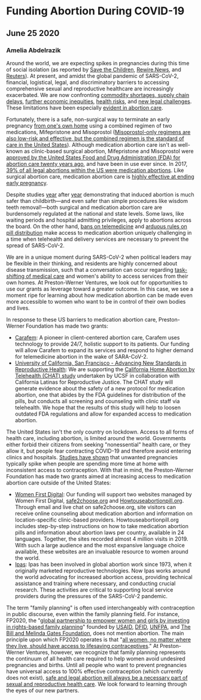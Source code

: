 # Funding Abortion During COVID-19
## June 25 2020
### Amelia Abdelrazik

Around the world, we are expecting spikes in pregnancies during this time of social isolation (as reported by [Save the Children](https://www.savethechildren.net/news/sierra-leone-innovative-sexual-health-app-help-prevent-surge-teenage-pregnancy-due-covid-19), [Rewire.News](https://rewire.news/article/2020/06/17/in-a-pandemic-birth-control-is-out-of-reach-for-many-young-people/), and [Reuters](https://www.reuters.com/article/health-coronavirus-education-westafrica/teen-pregnancy-risk-rises-as-schools-shut-for-coronavirus-in-africa-idUSL8N2BC4GV)). At present, and amidst the global pandemic of SARS-CoV-2, financial, logistical, legal, and discriminatory barriers to accessing comprehensive sexual and reproductive healthcare are increasingly exacerbated. We are now confronting [commodity shortages, supply chain delays](https://www.countdown2030europe.org/news/covid-19-endangering-safety-women-and-girls-cutting-access-contraceptive-care), [further economic inequities](https://time.com/5851352/women-labor-economy-coronavirus/), [health risks](https://www.thelancet.com/journals/lancet/article/PIIS0140-6736(20)30526-2/fulltext), and [new legal challenges](https://rewire.news/article/2020/04/14/abortion-access-covid-states/). These limitations have been especially [evident in abortion care](https://news.un.org/en/story/2020/05/1064902).

Fortunately, there is a safe, non-surgical way to terminate an early pregnancy [from one's own home](https://journals.lww.com/greenjournal/Fulltext/2017/10000/Safety_of_Medical_Abortion_Provided_Through.16.aspx) using a combined regimen of two medications, Mifepristone and Misoprostol ([Misoprostol-only regimens are also low-risk and effective, but the combined regimen is the standard of care in the United States](https://www.who.int/reproductivehealth/guideline-medical-abortion-care/en/)). Although medication abortion care isn't as well-known as clinic-based surgical abortion, Mifepristone and Misoprostol were [approved by the United States Food and Drug Administration (FDA) for abortion care twenty years ago](https://www.fda.gov/drugs/postmarket-drug-safety-information-patients-and-providers/questions-and-answers-mifeprex), and have been in use ever since. In 2017, [39% of all legal abortions within the US were medication abortions](https://www.guttmacher.org/article/2019/09/medication-abortion-and-changing-abortion-landscape#). Like surgical abortion care, medication abortion care is [highly effective at ending early pregnancy](https://pubmed.ncbi.nlm.nih.gov/26241252/).

Despite studies [year](https://pubmed.ncbi.nlm.nih.gov/22270271/) after [year](https://pubmed.ncbi.nlm.nih.gov/22270271/) demonstrating that induced abortion is much safer than childbirth—and even safer than simple procedures like wisdom teeth removal!—both surgical and medication abortion care are burdensomely regulated at the national and state levels. Some laws, like waiting periods and hospital admitting privileges, apply to abortions across the board. On the other hand, [bans on telemedicine](https://www.guttmacher.org/gpr/2019/05/improving-access-abortion-telehealth) and [arduous rules on pill distribution](https://www.fda.gov/drugs/postmarket-drug-safety-information-patients-and-providers/mifeprex-mifepristone-information) make access to medication abortion uniquely challenging in a time when telehealth and delivery services are necessary to prevent the spread of SARS-CoV-2.

We are in a unique moment during SARS-CoV-2 when political leaders may be flexible in their thinking, and residents are highly concerned about disease transmission, such that a conversation can occur regarding [task-shifting of medical care](https://www.who.int/workforcealliance/knowledge/resources/taskshifting_guidelines/en/) and women's ability to access services from their own homes. At Preston-Werner Ventures, we look out for opportunities to use our grants as leverage toward a greater outcome. In this case, we see a moment ripe for learning about how medication abortion can be made even more accessible to women who want to be in control of their own bodies and lives.

In response to these US barriers to medication abortion care, Preston-Werner Foundation has made two grants:

* [Carafem](https://carafem.org/): A pioneer in client-centered abortion care, Carafem uses technology to provide 24/7, holistic support to its patients. Our funding will allow Carafem to expand its services and respond to higher demand for telemedicine abortion in the wake of SARA-CoV-2.
* [University of California, San Francisco - Advancing New Standards in Reproductive Health](https://www.ansirh.org/): We are supporting the [California Home Abortion by Telehealth (CHAT) study](https://www.smartpatients.com/trials/NCT04432792) undertaken by UCSF in collaboration with California Latinas for Reproductive Justice. The CHAT study will generate evidence about the safety of a new protocol for medication abortion, one that abides by the FDA guidelines for distribution of the pills, but conducts all screening and counseling with clinic staff via telehealth. We hope that the results of this study will help to loosen outdated FDA regulations and allow for expanded access to medication abortion.

The United States isn't the only country on lockdown. Access to all forms of health care, including abortion, is limited around the world. Governments either forbid their citizens from seeking "nonessential" health care, or they allow it, but people fear contracting COVID-19 and therefore avoid entering clinics and hospitals. [Studies have shown](https://www.guttmacher.org/journals/ipsrh/2020/04/estimates-potential-impact-covid-19-pandemic-sexual-and-reproductive-health) that unwanted pregnancies typically spike when people are spending more time at home with inconsistent access to contraception. With that in mind, the Preston-Werner Foundation has made two grants aimed at increasing access to medication abortion care outside of the United States:

* [Women First Digital](https://womenfirstdigital.org/): Our funding will support two websites managed by Women First Digital, [safe2choose.org](https://safe2choose.org/) and [Howtouseabortionpill.org](http://www.howtouseabortionpill.org/). Through email and live chat on safe2choose.org, site visitors can receive online counseling about medication abortion and information on location-specific clinic-based providers. Howtouseabortionpill.org includes step-by-step instructions on how to take medication abortion pills and information about abortion laws per country, available in 24 languages. Together, the sites recorded almost 4 million visits in 2019. With such a large audience and the most expansive language choice available, these websites are an invaluable resource to women around the world.
* [Ipas](): Ipas has been involved in global abortion work since 1973, when it originally marketed reproductive technologies. Now Ipas works around the world advocating for increased abortion access, providing technical assistance and training where necessary, and conducting crucial research. These activities are critical to supporting local service providers during the pressures of the SARS-CoV-2 pandemic.

The term "family planning" is often used interchangeably with contraception in public discourse, even within the family planning field. For instance, FP2020, the "[global partnership to empower women and girls by investing in rights-based family planning](http://www.familyplanning2020.org/)" founded by [USAID](https://www.usaid.gov/), [DFID](https://www.gov.uk/government/organisations/department-for-international-development), [UNFPA](https://www.unfpa.org/), and [The Bill and Melinda Gates Foundation](https://www.gatesfoundation.org/), does not mention abortion. The main principle upon which FP2020 operates is that "[all women, no matter where they live, should have access to lifesaving contraceptives](http://www.familyplanning2020.org/about-us#who-we-are)." At Preston-Werner Ventures, however, we recognize that family planning represents the continuum of all health care required to help women avoid undesired pregnancies and births. Until all people who want to prevent pregnancies have universal access to 100% effective contraception (which currently does not exist), [safe and legal abortion will always be a necessary part of sexual and reproductive health care](https://www.acog.org/clinical/clinical-guidance/committee-opinion/articles/2014/11/increasing-access-to-abortion). We look forward to learning through the eyes of our new partners.
